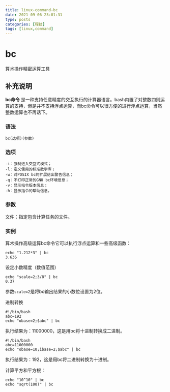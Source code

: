 ```yaml
---
title: linux-command-bc
date: 2021-09-06 23:01:31
type: posts
categories: [程技]
tags: [linux,command]
---
```


bc
===

算术操作精密运算工具

## 补充说明

**bc命令** 是一种支持任意精度的交互执行的计算器语言。bash内置了对整数四则运算的支持，但是并不支持浮点运算，而bc命令可以很方便的进行浮点运算，当然整数运算也不再话下。

###  语法

```shell
bc(选项)(参数)
```

###  选项

```shell
-i：强制进入交互式模式；
-l：定义使用的标准数学库；
-w：对POSIX bc的扩展给出警告信息；
-q：不打印正常的GNU bc环境信息；
-v：显示指令版本信息；
-h：显示指令的帮助信息。
```

###  参数

文件：指定包含计算任务的文件。

###  实例

算术操作高级运算bc命令它可以执行浮点运算和一些高级函数：

```shell
echo "1.212*3" | bc 
3.636

```

设定小数精度（数值范围）

```shell
echo "scale=2;3/8" | bc
0.37

```

参数`scale=2`是将bc输出结果的小数位设置为2位。

进制转换

```shell
#!/bin/bash
abc=192
echo "obase=2;$abc" | bc

```

执行结果为：11000000，这是用bc将十进制转换成二进制。

```shell
#!/bin/bash
abc=11000000
echo "obase=10;ibase=2;$abc" | bc

```

执行结果为：192，这是用bc将二进制转换为十进制。

计算平方和平方根：

```shell
echo "10^10" | bc
echo "sqrt(100)" | bc
```


